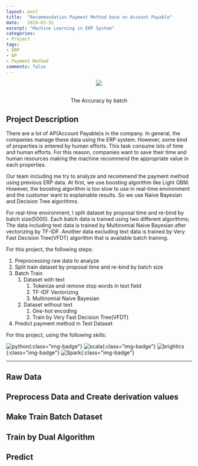 ```yaml
---
layout: post
title:  "Recommendation Payment Method base on Account Payable"
date:   2019-03-31
excerpt: "Machine Learning in ERP System"
categories:
- Project
tags:
- ERP
- AP
- Payment Method
comments: false
---
```


<p align="center">
<img src="https://user-images.githubusercontent.com/8471958/56104493-e38ba100-5f72-11e9-8e7e-56a6f16ef574.png">
</p>
​    

<center>The Accuracy by batch</center>



## Project Description

There are a lot of AP(Account Payable)s in the company. In general, the companies manage these data using the ERP system. However, some kind of properties is entered by human efforts. This task consume lots of time and human efforts. For this reason, companies want to save their time and human resources making the machine recommend the appropriate value in each properties.

Our team including me try to analyze and recommend the payment method using previous ERP data. At first, we use boosting algorithm like Light GBM. However, the boosting algorithm is too slow to use in real-time environment and the customer want to explainable results. So we use Naive Bayesian and Decision Tree algorithms.

For real-time environment, I split dataset by proposal time and re-bind by batch size(5000). Each batch data is trained using two different algorithms; The data including text data is trained by Multinomial Naive Bayesian after vectorizing by TF-IDF. Another data excluding text data is trained by Very Fast Decision Tree(VFDT) algorithm that is available batch training.

For this project, the following steps: 

1. Preprocessing raw data to analyze
2. Split train dataset by proposal time and re-bind by batch size
3. Batch Train
   1. Dataset with text
      1. Tokenize and remove stop words in text field
      2. TF-IDF Vectorizing
      3. Multinomial Naive Bayesian
   2. Dataset without text
      1. One-hot encoding
      2. Train by Very Fast Decision Tree(VFDT)
4. Predict payment method in Test Dataset

For this project, using the following skills:

![python](https://img.shields.io/badge/python-green.svg?logo=python&style=for-the-badge&colorB=AAAAAA){:class="img-badge"} ![scala](https://img.shields.io/badge/scala-green.svg?logo=scala&style=for-the-badge&colorB=AAAAAA){:class="img-badge"} ![brightics](https://img.shields.io/badge/Brightics-green.svg?logo=samsung&style=for-the-badge&colorB=AAAAAA){:class="img-badge"} ![Spark](https://img.shields.io/badge/Spark-green.svg?style=for-the-badge&colorB=AAAAAA){:class="img-badge"} 

----

## Raw Data

## Preprocess Data and Create derivation values

## Make Train Batch Dataset

##  Train by Dual Algorithm

## Predict